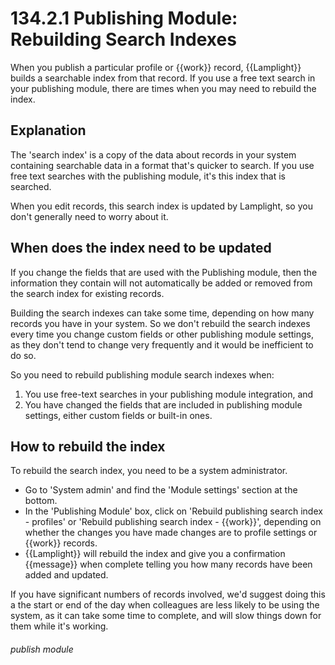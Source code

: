 # 134.2.1 Publishing Module: Rebuilding Search Indexes

When you publish a particular profile or {{work}} record, {{Lamplight}} builds a searchable index from that record.
If you use a free text search in your publishing module, there are times when you may need to rebuild the index.

## Explanation

The 'search index' is a copy of the data about records in your system containing searchable data in a format that's
quicker to search. If you use free text searches with the publishing module, it's this index that is searched.

When you edit records, this search index is updated by Lamplight, so you don't generally need to worry about it.

## When does the index need to be updated

If you change the fields that are used with the Publishing module, then the information they contain will not automatically
be added or removed from the search index for existing records.

Building the search indexes can take some time, depending on how many records you have in your system. So we don't
rebuild the search indexes every time you change custom fields or other publishing module settings, as they don't tend to
change very frequently and it would be inefficient to do so.

So you need to rebuild publishing module search indexes when:
1. You use free-text searches in your publishing module integration, and
2. You have changed the fields that are included in publishing module settings, either custom fields or built-in ones.

## How to rebuild the index

To rebuild the search index, you need to be a system administrator.

- Go to 'System admin' and find the 'Module settings' section at the bottom.
- In the 'Publishing Module' box, click on 'Rebuild publishing search index - profiles' or 'Rebuild publishing search index - {{work}}', depending on whether the changes you have made changes are to profile settings or {{work}} records.
- {{Lamplight}} will rebuild the index and give you a confirmation {{message}} when complete telling you how many records have been added and updated.

If you have significant numbers of records involved, we'd suggest doing this a the start or end of the day when 
colleagues are less likely to be using the system, as it can take some time to complete, and will slow things down for them
while it's working.


###### publish module
